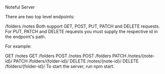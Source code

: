 Noteful Server

There are two top level endpoints:

/folders
/notes
Both support GET, POST, PUT, PATCH and DELETE requests. For PUT, PATCH and DELETE requests you must supply the respective id in the endpoint's path.

For example:

GET /notes
GET /folders
POST /notes
POST /folders
PATCH /notes/{note-id}/
PATCH /folders/{folder-id}/
DELETE /notes/{note-id}/
DELETE /folders/{folder-id}/
To start the server, run npm start.